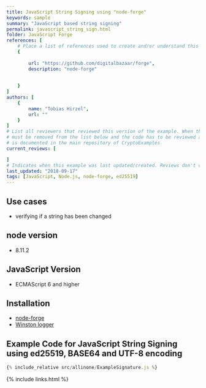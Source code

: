```yaml
---
title: JavaScript String Signing using "node-forge"
keywords: sample
summary: "JavaScript based string signing"
permalink: javascript_string_sign.html
folder: JavaScript Forge
references: [
    # Place a list of references used to create and/or understand this example.
    {
       
        url: "https://github.com/digitalbazaar/forge",
        description: "node-forge"
       
    
    }
]
authors: [
    {
        name: "Tobias Hirzel",
        url: ""
    }
]
# List all reviewers that reviewed this version of the example. When the example is updated all old reviews
# must be removed from the list below and the code has to be reviewed again. The complete review process
# is documented in the main repository of CryptoExamples
current_reviews: [

]
# Indicates when this example was last updated/created. Reviews don't change this.
last_updated: "2018-09-17"
tags: [JavaScript, Node.js, node-forge, ed25519]
---
```


## Use cases

- verifying if a string has been changed

## node version

- 8.11.2

## JavaScript Version

- ECMAScript 6 and higher

## Installation

- [node-forge](https://github.com/digitalbazaar/forge")
- [Winston logger](https://github.com/winstonjs/winston)

## Example Code for JavaScript String Signing using ed25519, BASE64 and UTF-8 encoding

```js
{% include_relative src/allinone/ExampleSignature.js %}
```

{% include links.html %}
